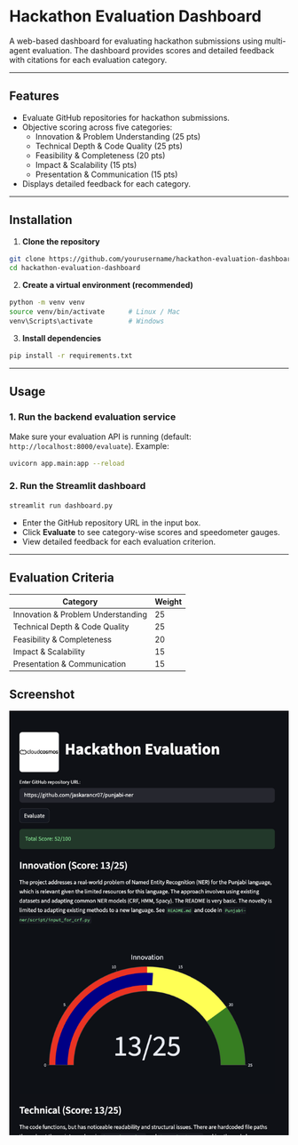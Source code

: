
# Hackathon Evaluation Dashboard

A web-based dashboard for evaluating hackathon submissions using multi-agent evaluation. The dashboard provides scores and detailed feedback with citations for each evaluation category.

---

## Features

- Evaluate GitHub repositories for hackathon submissions.
- Objective scoring across five categories:
  - Innovation & Problem Understanding (25 pts)
  - Technical Depth & Code Quality (25 pts)
  - Feasibility & Completeness (20 pts)
  - Impact & Scalability (15 pts)
  - Presentation & Communication (15 pts)
- Displays detailed feedback for each category.

---

## Installation

1. **Clone the repository**

```bash
git clone https://github.com/yourusername/hackathon-evaluation-dashboard.git
cd hackathon-evaluation-dashboard
````

2. **Create a virtual environment (recommended)**

```bash
python -m venv venv
source venv/bin/activate      # Linux / Mac
venv\Scripts\activate         # Windows
```

3. **Install dependencies**

```bash
pip install -r requirements.txt
```

---

## Usage

### 1. Run the backend evaluation service

Make sure your evaluation API is running (default: `http://localhost:8000/evaluate`). Example:

```bash
uvicorn app.main:app --reload
```

### 2. Run the Streamlit dashboard

```bash
streamlit run dashboard.py
```

* Enter the GitHub repository URL in the input box.
* Click **Evaluate** to see category-wise scores and speedometer gauges.
* View detailed feedback for each evaluation criterion.

---

## Evaluation Criteria

| Category                           | Weight |
| ---------------------------------- | ------ |
| Innovation & Problem Understanding | 25     |
| Technical Depth & Code Quality     | 25     |
| Feasibility & Completeness         | 20     |
| Impact & Scalability               | 15     |
| Presentation & Communication       | 15     |


## Screenshot

![Dashboard Screenshot](images/sample_screenshot.png)